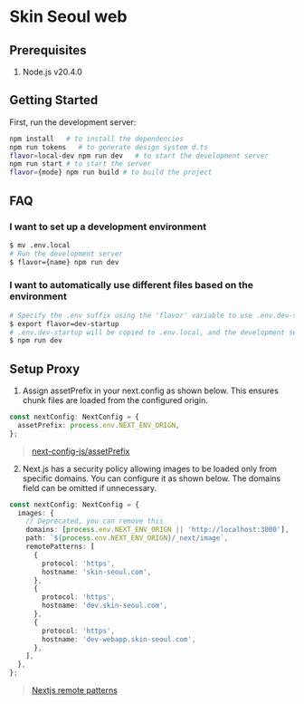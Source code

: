 # Skin Seoul web

## Prerequisites
1. Node.js v20.4.0

## Getting Started

First, run the development server:

```bash
npm install   # to install the dependencies
npm run tokens   # to generate design system d.ts
flavor=local-dev npm run dev   # to start the development server
npm run start # to start the server
flavor={mode} npm run build # to build the project
```

## FAQ

### I want to set up a development environment
```bash
$ mv .env.local
# Run the development server
$ flavor={name} npm run dev
```

### I want to automatically use different files based on the environment
```bash
# Specify the .env suffix using the 'flavor' variable to use .env.dev-startup as the environment file
$ export flavor=dev-startup
# .env.dev-startup will be copied to .env.local, and the development server will start
$ npm run dev
```

## Setup Proxy

1. Assign assetPrefix in your next.config as shown below. This ensures chunk files are loaded from the configured origin.
```ts
const nextConfig: NextConfig = {
  assetPrefix: process.env.NEXT_ENV_ORIGN,
};
```

> [next-config-js/assetPrefix](https://nextjs.org/docs/app/api-reference/config/next-config-js/assetPrefix)

2. Next.js has a security policy allowing images to be loaded only from specific domains.
You can configure it as shown below. The domains field can be omitted if unnecessary.

```ts
const nextConfig: NextConfig = {
  images: {
    // Deprecated, you can remove this
    domains: [process.env.NEXT_ENV_ORIGN || 'http://localhost:3000'],
    path: `${process.env.NEXT_ENV_ORIGN}/_next/image`,
    remotePatterns: [
      {
        protocol: 'https',
        hostname: 'skin-seoul.com',
      },
      {
        protocol: 'https',
        hostname: 'dev.skin-seoul.com',
      },
      {
        protocol: 'https',
        hostname: 'dev-webapp.skin-seoul.com',
      },
    ],
  },
};
```

> [Nextjs remote patterns](https://nextjs.org/docs/app/api-reference/components/image#remotepatterns)

